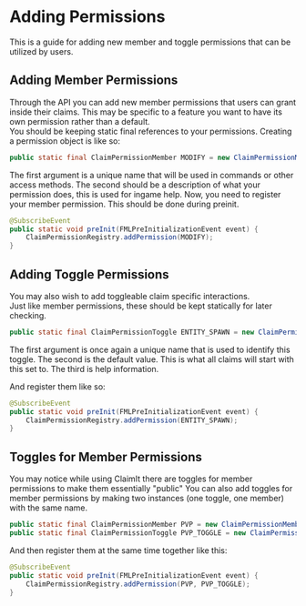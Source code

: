 # Adding Permissions
This is a guide for adding new member and toggle permissions that can be utilized by users.


## Adding Member Permissions
Through the API you can add new member permissions that users can grant inside their claims. This may be specific to a feature you want to have its own permission rather than a default.<br>
You should be keeping static final references to your permissions. Creating a permission object is like so:

```java
public static final ClaimPermissionMember MODIFY = new ClaimPermissionMember("modify", "Allows modification of blocks - placing and breaking.");
```

The first argument is a unique name that will be used in commands or other access methods. The second should be a description of what your permission does, this is used for ingame help.
Now, you need to register your member permission. This should be done during preinit.

```java
@SubscribeEvent
public static void preInit(FMLPreInitializationEvent event) {
	ClaimPermissionRegistry.addPermission(MODIFY);
}
```

## Adding Toggle Permissions
You may also wish to add toggleable claim specific interactions.<br>
Just like member permissions, these should be kept statically for later checking.

```java
public static final ClaimPermissionToggle ENTITY_SPAWN = new ClaimPermissionToggle("entity_spawn", false, "Turning on allows mobs and animals to spawn.");
```

The first argument is once again a unique name that is used to identify this toggle. The second is the default value. This is what all claims will start with this set to. The third is help information.

And register them like so:

```java
@SubscribeEvent
public static void preInit(FMLPreInitializationEvent event) {
	ClaimPermissionRegistry.addPermission(ENTITY_SPAWN);
}
```

## Toggles for Member Permissions
You may notice while using ClaimIt there are toggles for member permissions to make them essentially "public"
You can also add toggles for member permissions by making two instances (one toggle, one member) with the same name.

```java
public static final ClaimPermissionMember PVP = new ClaimPermissionMember("pvp", "Allows damaging other players. Can be disabled by server admin.");
public static final ClaimPermissionToggle PVP_TOGGLE = new ClaimPermissionToggle("pvp", false, "Allows damaging other players in the claim for all users if enabled.");
```

And then register them at the same time together like this:

```java
@SubscribeEvent
public static void preInit(FMLPreInitializationEvent event) {
	ClaimPermissionRegistry.addPermission(PVP, PVP_TOGGLE);
}
```